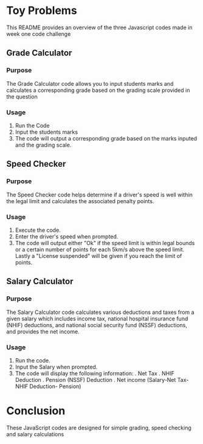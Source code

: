 # Toy Problems 
This README provides an overview of the three Javascript codes made in week one code challenge

## Grade Calculator
### Purpose 
The Grade Calculator code allows you to input students marks and calculates a corresponding grade based on the grading scale provided in the question
### Usage
1. Run the Code
2. Input the students marks
3. The code will output a corresponding grade based on the marks inputed and the grading scale.

## Speed Checker
### Purpose 
The Speed Checker code helps determine if a driver's speed is well within the legal limit and calculates the associated penalty points.
### Usage
1. Execute the code.
2. Enter the driver's speed when prompted.
3. The code will output either "Ok" if the speed limit is within legal bounds or a certain number of points for each 5km/s above the speed limit. Lastly a "License suspended" will be given if you reach the limit of points.

## Salary Calculator
### Purpose 
The Salary Calculator code calculates various deductions and taxes from a given salary which includes income tax, national hospital insurance fund (NHIF) deductions, and national social security fund (NSSF) deductions, and provides the net income.

### Usage 
1. Run the code.
2. Input the Salary when prompted.
3. The code will display the following information:
. Net Tax
. NHIF Deduction
. Pension (NSSF) Deduction
. Net income (Salary-Net Tax- NHIF Deduction- Pension)

# Conclusion
These JavaScript codes are designed for simple grading, speed checking and salary calculations